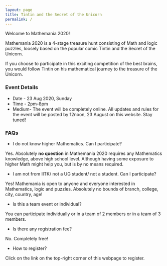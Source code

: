 ```yaml
---
layout: page
title: Tintin and the Secret of the Unicorn
permalink: /
---
```

Welcome to Mathemania 2020!

Mathemania 2020 is a 4-stage treasure hunt consisting of Math and logic puzzles, loosely based on the popular comic Tintin and the Secret of the Unicorn.

If you choose to participate in this exciting competition of the best brains, you would follow Tintin on his mathematical journey to the treasure of the Unicorn.

### Event Details
* Date - 23 Aug 2020, Sunday
* Time - 2pm-8pm
* Medium- The event will be completely online. All updates and rules for the event will be posted by 12noon, 23 August on this website. Stay tuned!

### FAQs
* I do not know higher Mathematics. Can I participate?

Yes. Absolutely **no question** in Mathemania 2020 requires any Mathematics knowledge, above high school level. Although having some exposure to higher Math might help you, but is by no means required. 

* I am not from IITK/ not a UG student/ not a student. Can I participate?

Yes! Mathemania is open to anyone and everyone interested in Mathematics, logic and puzzles. Absolutely no bounds of branch, college, city, country, age!

* Is this a team event or individual?

You can participate individually or in a team of 2 members or in a team of 3 members. 

* Is there any registration fee?

No. Completely free!

* How to register?

Click on the link on the top-right corner of this webpage to register. 
